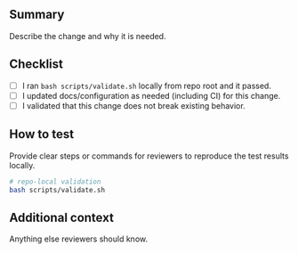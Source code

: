 ## Summary

Describe the change and why it is needed.

## Checklist

- [ ] I ran `bash scripts/validate.sh` locally from repo root and it passed.
- [ ] I updated docs/configuration as needed (including CI) for this change.
- [ ] I validated that this change does not break existing behavior.

## How to test

Provide clear steps or commands for reviewers to reproduce the test results locally.

```bash
# repo-local validation
bash scripts/validate.sh
```

## Additional context

Anything else reviewers should know.
